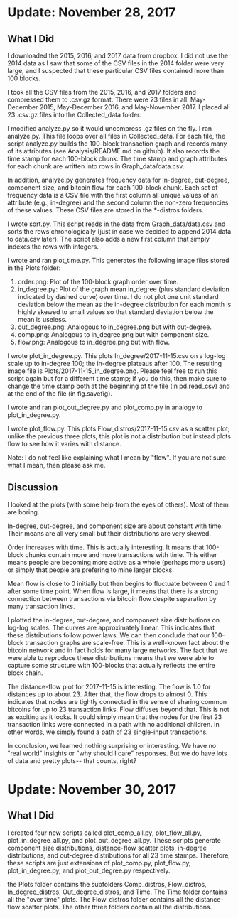 # Update: November 28, 2017

## What I Did

I downloaded the 2015, 2016, and 2017 data from dropbox. I did not use the 2014 data as I saw that some of the CSV files in the 2014 folder were very large, and I suspected that these particular CSV files contained more than 100 blocks.

I took all the CSV files from the 2015, 2016, and 2017 folders and compressed them to .csv.gz format. There were 23 files in all: May-December 2015, May-December 2016, and May-November 2017. I placed all 23 .csv.gz files into the Collected_data folder.

I modified analyze.py so it would uncompress .gz files on the fly. I ran analyze.py. This file loops over all files in Collected_data. For each file, the script analyze.py builds the 100-block transaction graph and records many of its attributes (see Analysis/README.md on github). It also records the time stamp for each 100-block chunk. The time stamp and graph attributes for each chunk are written into rows in Graph_data/data.csv.

In addition, analyze.py generates frequency data for in-degree, out-degree, component size, and bitcoin flow for each 100-block chunk. Each set of frequency data is a CSV file with the first column all unique values of an attribute (e.g., in-degree) and the second column the non-zero frequencies of these values. These CSV files are stored in the *-distros folders.

I wrote sort.py. This script reads in the data from Graph_data/data.csv and sorts the rows chronologically (just in case we decided to append 2014 data to data.csv later). The script also adds a new first column that simply indexes the rows with integers.

I wrote and ran plot_time.py. This generates the following image files stored in the Plots folder:
1. order.png: Plot of the 100-block graph order over time.
2. in_degree.py: Plot of the graph mean in_degree (plus standard deviation indicated by dashed curve) over time. I do not plot one unit standard deviation below the mean as the in-degree distribution for each month is highly skewed to small values so that standard deviation below the mean is useless.
3. out_degree.png: Analogous to in_degree.png but with out-degree.
4. comp.png: Analogous to in_degree.png but with component size.
5. flow.png: Analogous to in_degree.png but with flow.

I wrote plot_in_degree.py. This plots In_degree/2017-11-15.csv on a log-log scale up to in-degree 100; the in-degree plateaus after 100. The resulting image file is Plots/2017-11-15_in_degree.png. Please feel free to run this script again but for a different time stamp; if you do this, then make sure to change the time stamp both at the beginning of the file (in pd.read_csv) and at the end of the file (in fig.savefig).

I wrote and ran plot_out_degree.py and plot_comp.py in analogy to plot_in_degree.py.

I wrote plot_flow.py. This plots Flow_distros/2017-11-15.csv as a scatter plot; unlike the previous three plots, this plot is not a distribution but instead plots flow to see how it varies with distance.

Note: I do not feel like explaining what I mean by "flow". If you are not sure what I mean, then please ask me.


## Discussion

I looked at the plots (with some help from the eyes of others). Most of them are boring.

In-degree, out-degree, and component size are about constant with time. Their means are all very small but their distributions are very skewed.

Order increases with time. This is actually interesting. It means that 100-block chunks contain more and more transactions with time. This either means people are becoming more active as a whole (perhaps more users) or simply that people are prefering to mine larger blocks.

Mean flow is close to 0 initially but then begins to fluctuate between 0 and 1 after some time point. When flow is large, it means that there is a strong connection between transactions via bitcoin flow despite separation by many transaction links.

I plotted the in-degree, out-degree, and component size distributions on log-log scales. The curves are approximately linear. This indicates that these distributions follow power laws. We can then conclude that our 100-block transaction graphs are scale-free. This is a well-known fact about the bitcoin network and in fact holds for many large networks. The fact that we were able to reproduce these distributions means that we were able to capture some structure with 100-blocks that actually reflects the entire block chain.

The distance-flow plot for 2017-11-15 is interesting. The flow is 1.0 for distances up to about 23. After that, the flow drops to almost 0. This indicates that nodes are tightly connected in the sense of sharing common bitcoins for up to 23 transaction links. Flow diffuses beyond that. This is not as exciting as it looks. It could simply mean that the nodes for the first 23 transaction links were connected in a path with no additional children. In other words, we simply found a path of 23 single-input transactions.

In conclusion, we learned nothing surprising or interesting. We have no "real world" insights or "why should I care" responses. But we do have lots of data and pretty plots-- that counts, right?


# Update: November 30, 2017

## What I Did

I created four new scripts called plot_comp_all.py, plot_flow_all.py, plot_in_degree_all.py, and plot_out_degree_all.py. These scripts generate component size distributions, distance-flow scatter plots, in-degree distributions, and out-degree distributions for all 23 time stamps. Therefore, these scripts are just extensions of plot_comp.py, plot_flow.py, plot_in_degree.py, and plot_out_degree.py respectively.

the Plots folder contains the subfolders Comp_distros, Flow_distros, In_degree_distros, Out_degree_distros, and Time. The Time folder contains all the "over time" plots. The Flow_distros folder contains all the distance-flow scatter plots. The other three folders contain all the distributions.
